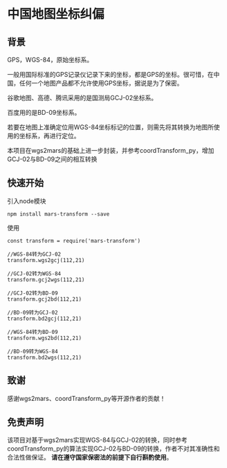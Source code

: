 # 中国地图坐标纠偏

## 背景
GPS，WGS-84，原始坐标系。

一般用国际标准的GPS记录仪记录下来的坐标，都是GPS的坐标。很可惜，在中国，任何一个地图产品都不允许使用GPS坐标，据说是为了保密。

谷歌地图、高德、腾讯采用的是国测局GCJ-02坐标系。

百度用的是BD-09坐标系。

若要在地图上准确定位用WGS-84坐标标记的位置，则需先将其转换为地图所使用的坐标系，再进行定位。

本项目在wgs2mars的基础上进一步封装，并参考coordTransform_py，增加GCJ-02与BD-09之间的相互转换

## 快速开始
引入node模块

    npm install mars-transform --save
    
使用

    const transform = require('mars-transform')

    //WGS-84转为GCJ-02
    transform.wgs2gcj(112,21)

    //GCJ-02转为WGS-84
    transform.gcj2wgs(112,21)

    //GCJ-02转为BD-09
    transform.gcj2bd(112,21)

    //BD-09转为GCJ-02
    transform.bd2gcj(112,21)

    //WGS-84转为BD-09
    transform.wgs2bd(112,21)

    //BD-09转为WGS-84
    transform.bd2wgs(112,21)

## 致谢

感谢wgs2mars、coordTransform_py等开源作者的贡献！

## 免责声明

该项目对基于wgs2mars实现WGS-84与GCJ-02的转换，同时参考coordTransform_py的算法实现GCJ-02与BD-09的转换，作者不对其准确性和合法性做保证。
**请在遵守国家保密法的前提下自行斟酌使用**。

